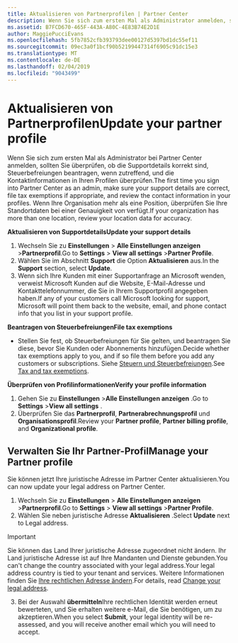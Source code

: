 ```yaml
---
title: Aktualisieren von Partnerprofilen | Partner Center
description: Wenn Sie sich zum ersten Mal als Administrator anmelden, sollten Sie überprüfen, ob die Supportdetails korrekt sind, Steuerbefreiungen beantragen, wenn zutreffend, und die Kontaktinformationen in Ihren Profilen überprüfen.
ms.assetid: B7FCD670-465F-443A-A80C-4E83B74E2D1E
author: MaggiePucciEvans
ms.openlocfilehash: 5fb7852cfb393793dee00127d5397bd1dc55ef11
ms.sourcegitcommit: 09ec3a0f1bcf90b52199447314f6905c91dc15e3
ms.translationtype: MT
ms.contentlocale: de-DE
ms.lasthandoff: 02/04/2019
ms.locfileid: "9043499"
---
```

# <a name="update-your-partner-profile"></a><span data-ttu-id="914bf-103">Aktualisieren von Partnerprofilen</span><span class="sxs-lookup"><span data-stu-id="914bf-103">Update your partner profile</span></span>


<span data-ttu-id="914bf-104">Wenn Sie sich zum ersten Mal als Administrator bei Partner Center anmelden, sollten Sie überprüfen, ob die Supportdetails korrekt sind, Steuerbefreiungen beantragen, wenn zutreffend, und die Kontaktinformationen in Ihren Profilen überprüfen.</span><span class="sxs-lookup"><span data-stu-id="914bf-104">The first time you sign into Partner Center as an admin, make sure your support details are correct, file tax exemptions if appropriate, and review the contact information in your profiles.</span></span> <span data-ttu-id="914bf-105">Wenn Ihre Organisation mehr als eine Position, überprüfen Sie Ihre Standortdaten bei einer Genauigkeit von verfügt.</span><span class="sxs-lookup"><span data-stu-id="914bf-105">If your organization has more than one location, review your location data for accuracy.</span></span>

**<span data-ttu-id="914bf-106">Aktualisieren von Supportdetails</span><span class="sxs-lookup"><span data-stu-id="914bf-106">Update your support details</span></span>**

1.  <span data-ttu-id="914bf-107">Wechseln Sie zu **Einstellungen** &gt; **Alle Einstellungen anzeigen** &gt;**Partnerprofil**.</span><span class="sxs-lookup"><span data-stu-id="914bf-107">Go to **Settings** &gt; **View all settings** &gt;**Partner Profile**.</span></span>
2.  <span data-ttu-id="914bf-108">Wählen Sie im Abschnitt **Support** die Option **Aktualisieren** aus.</span><span class="sxs-lookup"><span data-stu-id="914bf-108">In the **Support** section, select **Update**.</span></span>
3.  <span data-ttu-id="914bf-109">Wenn sich Ihre Kunden mit einer Supportanfrage an Microsoft wenden, verweist Microsoft Kunden auf die Website, E-Mail-Adresse und Kontakttelefonnummer, die Sie in Ihrem Supportprofil angegeben haben.</span><span class="sxs-lookup"><span data-stu-id="914bf-109">If any of your customers call Microsoft looking for support, Microsoft will point them back to the website, email, and phone contact info that you list in your support profile.</span></span>

**<span data-ttu-id="914bf-110">Beantragen von Steuerbefreiungen</span><span class="sxs-lookup"><span data-stu-id="914bf-110">File tax exemptions</span></span>**

-   <span data-ttu-id="914bf-111">Stellen Sie fest, ob Steuerbefreiungen für Sie gelten, und beantragen Sie diese, bevor Sie Kunden oder Abonnements hinzufügen.</span><span class="sxs-lookup"><span data-stu-id="914bf-111">Decide whether tax exemptions apply to you, and if so file them before you add any customers or subscriptions.</span></span> <span data-ttu-id="914bf-112">Siehe [Steuern und Steuerbefreiungen](tax-and-tax-exemptions.md).</span><span class="sxs-lookup"><span data-stu-id="914bf-112">See [Tax and tax exemptions](tax-and-tax-exemptions.md).</span></span>

**<span data-ttu-id="914bf-113">Überprüfen von Profilinformationen</span><span class="sxs-lookup"><span data-stu-id="914bf-113">Verify your profile information</span></span>**

1.  <span data-ttu-id="914bf-114">Gehen Sie zu **Einstellungen** &gt;**Alle Einstellungen anzeigen** .</span><span class="sxs-lookup"><span data-stu-id="914bf-114">Go to **Settings** &gt;**View all settings** .</span></span> 
2.  <span data-ttu-id="914bf-115">Überprüfen Sie das **Partnerprofil**, **Partnerabrechnungsprofil** und **Organisationsprofil**.</span><span class="sxs-lookup"><span data-stu-id="914bf-115">Review your **Partner profile**, **Partner billing profile**, and **Organizational profile**.</span></span>

## <a name="manage-your-partner-profile"></a><span data-ttu-id="914bf-116">Verwalten Sie Ihr Partner-Profil</span><span class="sxs-lookup"><span data-stu-id="914bf-116">Manage your Partner profile</span></span> 

<span data-ttu-id="914bf-117">Sie können jetzt Ihre juristische Adresse im Partner Center aktualisieren.</span><span class="sxs-lookup"><span data-stu-id="914bf-117">You can now update your legal address on Partner Center.</span></span>

1. <span data-ttu-id="914bf-118">Wechseln Sie zu **Einstellungen** &gt; **Alle Einstellungen anzeigen** &gt;**Partnerprofil**.</span><span class="sxs-lookup"><span data-stu-id="914bf-118">Go to **Settings** &gt; **View all settings** &gt;**Partner Profile**.</span></span>
2. <span data-ttu-id="914bf-119">Wählen Sie neben juristische Adresse **Aktualisieren** .</span><span class="sxs-lookup"><span data-stu-id="914bf-119">Select **Update** next to Legal address.</span></span> 

>[!Important]
><span data-ttu-id="914bf-120">Sie können das Land Ihrer juristische Adresse zugeordnet nicht ändern. Ihr Land juristische Adresse ist auf Ihre Mandanten und Dienste gebunden.</span><span class="sxs-lookup"><span data-stu-id="914bf-120">You can't change the country associated with your legal address.Your legal address country is tied to your tenant and services.</span></span> <span data-ttu-id="914bf-121">Weitere Informationen finden Sie [Ihre rechtlichen Adresse ändern](https://docs.microsoft.com/office365/admin/manage/change-address-contact-and-more?view=o365-worldwide).</span><span class="sxs-lookup"><span data-stu-id="914bf-121">For details, read [Change your legal address](https://docs.microsoft.com/office365/admin/manage/change-address-contact-and-more?view=o365-worldwide).</span></span>

3. <span data-ttu-id="914bf-122">Bei der Auswahl **übermitteln**Ihre rechtlichen Identität werden erneut bewerteten, und Sie erhalten weitere e-Mail, die Sie benötigen, um zu akzeptieren.</span><span class="sxs-lookup"><span data-stu-id="914bf-122">When you select **Submit**, your legal identity will be re-assessed, and you will receive another email which you will need to accept.</span></span>



 



